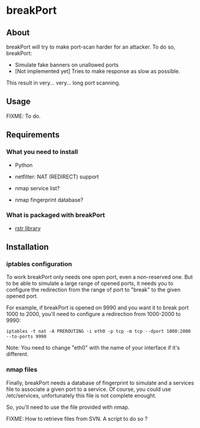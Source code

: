 # breakPort #

## About ##

breakPort will try to make port-scan harder for an attacker.
To do so, breakPort:

   - Simulate fake banners on unallowed ports
   - [Not implemented yet] Tries to make response as slow as possible.

This result in very... very... long port scanning.

## Usage ##

FIXME: To do.

## Requirements ##

### What you need to install ###

  * Python
  * netfilter: NAT (REDIRECT) support

  * nmap service list?
  * nmap fingerprint database?

### What is packaged with breakPort ###

  * [rstr library](https://bitbucket.org/leapfrogdevelopment/rstr/)

## Installation ##

### iptables configuration ###

To work breakPort only needs one open port, even a non-reserved one.
But to be able to simulate a large range of opened ports, it needs you to
configure the redirection from the range of port to "break" to the
given opened port.

For example, if breakPort is opened on 9990 and you want it to break port 1000 to 2000,
you'll need to configure a redirection from 1000-2000 to 9990:

```
iptables -t nat -A PREROUTING -i eth0 -p tcp -m tcp --dport 1000:2000 --to-ports 9990
```

Note: You need to change "eth0" with the name of your interface if it's different.

### nmap files ###

Finally, breakPort needs a database of fingerprint to simulate and a services
file to associate a given port to a service.
Of course, you could use /etc/services, unfortunately this file is not complete enought.

So, you'll need to use the file provided with nmap.

FIXME: How to retrieve files from SVN. A script to do so ?
